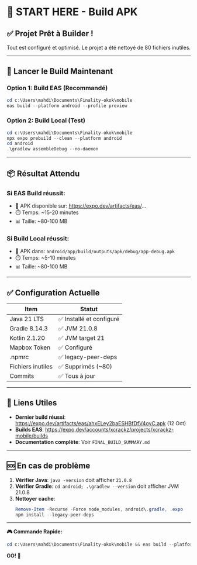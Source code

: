 # 🚀 START HERE - Build APK

## ✅ Projet Prêt à Builder !

Tout est configuré et optimisé. Le projet a été nettoyé de 80 fichiers inutiles.

---

## 🎯 Lancer le Build Maintenant

### Option 1: Build EAS (Recommandé)
```powershell
cd c:\Users\mahdi\Documents\Finality-okok\mobile
eas build --platform android --profile preview
```

### Option 2: Build Local (Test)
```powershell
cd c:\Users\mahdi\Documents\Finality-okok\mobile
npx expo prebuild --clean --platform android
cd android
.\gradlew assembleDebug --no-daemon
```

---

## 📦 Résultat Attendu

### Si EAS Build réussit:
- 📱 APK disponible sur: https://expo.dev/artifacts/eas/...
- ⏱️ Temps: ~15-20 minutes
- 📊 Taille: ~80-100 MB

### Si Build Local réussit:
- 📱 APK dans: `android/app/build/outputs/apk/debug/app-debug.apk`
- ⏱️ Temps: ~5-10 minutes
- 📊 Taille: ~80-100 MB

---

## ✅ Configuration Actuelle

| Item | Statut |
|------|--------|
| Java 21 LTS | ✅ Installé et configuré |
| Gradle 8.14.3 | ✅ JVM 21.0.8 |
| Kotlin 2.1.20 | ✅ JVM target 21 |
| Mapbox Token | ✅ Configuré |
| .npmrc | ✅ legacy-peer-deps |
| Fichiers inutiles | ✅ Supprimés (~80) |
| Commits | ✅ Tous à jour |

---

## 🔗 Liens Utiles

- **Dernier build réussi**: https://expo.dev/artifacts/eas/ahxELey2baESHBfDfV4oyC.apk (12 Oct)
- **Builds EAS**: https://expo.dev/accounts/xcrackz/projects/xcrackz-mobile/builds
- **Documentation complète**: Voir `FINAL_BUILD_SUMMARY.md`

---

## 🆘 En cas de problème

1. **Vérifier Java**: `java -version` doit afficher `21.0.8`
2. **Vérifier Gradle**: `cd android; .\gradlew --version` doit afficher JVM 21.0.8
3. **Nettoyer cache**: 
   ```powershell
   Remove-Item -Recurse -Force node_modules, android\.gradle, .expo
   npm install --legacy-peer-deps
   ```

---

**🎮 Commande Rapide:**
```powershell
cd c:\Users\mahdi\Documents\Finality-okok\mobile && eas build --platform android --profile preview
```

**GO! 🚀**
